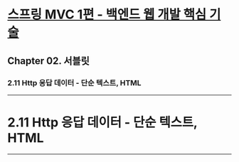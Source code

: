 # <a href = "../README.md" target="_blank">스프링 MVC 1편 - 백엔드 웹 개발 핵심 기술</a>
## Chapter 02. 서블릿
### 2.11 Http 응답 데이터 - 단순 텍스트, HTML


---

# 2.11 Http 응답 데이터 - 단순 텍스트, HTML

---
